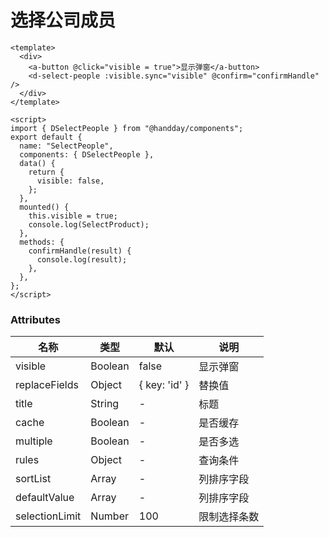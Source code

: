 # 选择公司成员

```vue
<template>
  <div>
    <a-button @click="visible = true">显示弹窗</a-button>
    <d-select-people :visible.sync="visible" @confirm="confirmHandle" />
  </div>
</template>

<script>
import { DSelectPeople } from "@handday/components";
export default {
  name: "SelectPeople",
  components: { DSelectPeople },
  data() {
    return {
      visible: false,
    };
  },
  mounted() {
    this.visible = true;
    console.log(SelectProduct);
  },
  methods: {
    confirmHandle(result) {
      console.log(result);
    },
  },
};
</script>
```

### Attributes

| 名称           | 类型    | 默认          | 说明         |
| -------------- | ------- | ------------- | ------------ |
| visible        | Boolean | false         | 显示弹窗     |
| replaceFields  | Object  | { key: 'id' } | 替换值       |
| title          | String  | -             | 标题         |
| cache          | Boolean | -             | 是否缓存     |
| multiple       | Boolean | -             | 是否多选     |
| rules          | Object  | -             | 查询条件     |
| sortList       | Array   | -             | 列排序字段   |
| defaultValue   | Array   | -             | 列排序字段   |
| selectionLimit | Number  | 100           | 限制选择条数 |
